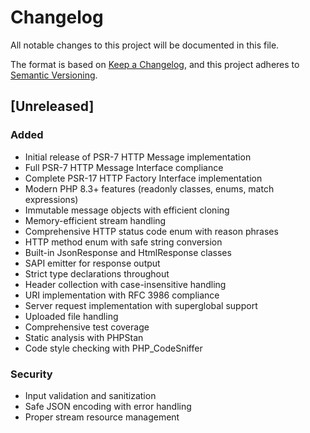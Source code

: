 
# Changelog

All notable changes to this project will be documented in this file.

The format is based on [Keep a Changelog](https://keepachangelog.com/en/1.0.0/),
and this project adheres to [Semantic Versioning](https://semver.org/spec/v2.0.0.html).

## [Unreleased]

### Added
- Initial release of PSR-7 HTTP Message implementation
- Full PSR-7 HTTP Message Interface compliance
- Complete PSR-17 HTTP Factory Interface implementation
- Modern PHP 8.3+ features (readonly classes, enums, match expressions)
- Immutable message objects with efficient cloning
- Memory-efficient stream handling
- Comprehensive HTTP status code enum with reason phrases
- HTTP method enum with safe string conversion
- Built-in JsonResponse and HtmlResponse classes
- SAPI emitter for response output
- Strict type declarations throughout
- Header collection with case-insensitive handling
- URI implementation with RFC 3986 compliance
- Server request implementation with superglobal support
- Uploaded file handling
- Comprehensive test coverage
- Static analysis with PHPStan
- Code style checking with PHP_CodeSniffer

### Security
- Input validation and sanitization
- Safe JSON encoding with error handling
- Proper stream resource management
